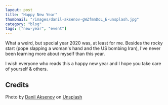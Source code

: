 ```yaml
---
layout: post
title: "Happy New Year"
thumbnail: "/images/danil-aksenov-gWZfmnDoL_E-unsplash.jpg"
category: "blog"
tags: ["new-year", "event"]
---
```


What a weird, but special year 2020 was, at least for me. Besides the rocky start (pope slapping a woman's hand and the US bombing Iran), I've never been learning more about myself than this year.

<!--more-->

I wish everyone who reads this a happy new year and I hope you take care of yourself & others.

## Credits

<span>Photo by <a href="https://unsplash.com/@danwhale?utm_source=unsplash&amp;utm_medium=referral&amp;utm_content=creditCopyText">Danil Aksenov</a> on <a href="https://unsplash.com/s/photos/new-year?utm_source=unsplash&amp;utm_medium=referral&amp;utm_content=creditCopyText">Unsplash</a></span>